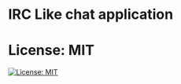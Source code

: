 # IRC Like chat application 

# 
# 
# 

# License: MIT
[![License: MIT](https://img.shields.io/badge/License-MIT-yellow.svg)](https://opensource.org/licenses/MIT)